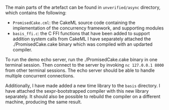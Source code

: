 
The main parts of the artefact can be found in `unverified/async` directory, which contains the following:
- `PromisedCake.cml`: the CakeML source code containing the implementation of the concurrency framework, and supporting modules
- `basis_ffi.c`: the C FFI functions that have been added to support addition system calls from CakeML
I have separately attached the ./PromisedCake.cake binary which was compiled with an updarted compiler.

To run the demo echo server, run the ./PromisedCake.cake binary in one terminal session. Then connect to the server by invoking
`nc 127.0.0.1 8000` from other terminal sessions. The echo server should be able to handle multiple concurrent connections.

Additionally, I have made added a new time library to the `basis` directory. I have attached the sexpr-bootstrapped compiler with this
new library separately. It should also be possible to rebuild the compiler on a different machine, producing the same result.
